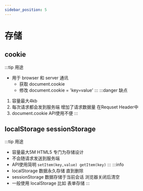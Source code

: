 ```yaml
---
sidebar_position: 5
---
```


# 存储

## cookie
:::tip 用途
- 用于 browser 和 server 通讯
  - 获取 document.cookie 
  - 修改 document.cookie = 'key=value'
:::
:::danger 缺点
1. 容量最大4kb
2. 每次请求都会发到服务端 增加了请求数据量 在Requset Header中
3. document.cookie API使用不便
:::

## localStorage sessionStorage
:::tip 用途
- 容量最大5M HTML5 专门为存储设计 
- 不会随请求发送到服务端
- API使用简明 `setItem(key,value) getItem(key)`
:::
:::info
- localStorage 数据永久存储 直到删除
- sessionStorage 数据存储于当前会话 浏览器关闭后清空
- 一般使用 localStorage 比如 表单存储
:::


